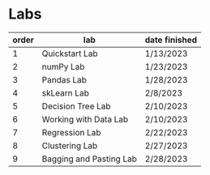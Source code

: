 # Labs

| order  | lab| date finished |
| ---- | ---- | ---- |
| 1  | Quickstart Lab  | 1/13/2023 |
| 2  | numPy Lab  | 1/23/2023 |
| 3  | Pandas Lab  | 1/28/2023 |
| 4  | skLearn Lab  | 2/8/2023 |
| 5  | Decision Tree Lab  | 2/10/2023 |
| 6  | Working with Data Lab  | 2/10/2023 |
| 7  | Regression Lab  | 2/22/2023 |
| 8  | Clustering Lab  | 2/27/2023 |
| 9  | Bagging and Pasting Lab  | 2/28/2023 |
